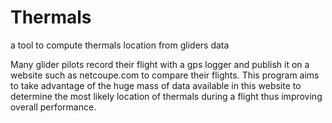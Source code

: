 # Thermals
a tool to compute thermals location from gliders data

Many glider pilots record their flight with a gps logger and publish it on a website such as netcoupe.com to compare their flights. This program aims to take advantage of the huge mass of data available in this website to determine the most likely location of thermals during a flight thus improving overall performance.
